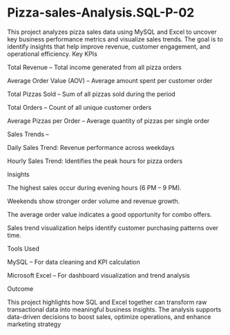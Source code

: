 # Pizza-sales-Analysis.SQL-P-02
This project analyzes pizza sales data using MySQL and Excel to uncover key business performance metrics and visualize sales trends. The goal is to identify insights that help improve revenue, customer engagement, and operational efficiency.
Key KPIs

Total Revenue – Total income generated from all pizza orders

Average Order Value (AOV) – Average amount spent per customer order

Total Pizzas Sold – Sum of all pizzas sold during the period

Total Orders – Count of all unique customer orders

Average Pizzas per Order – Average quantity of pizzas per single order

Sales Trends –

Daily Sales Trend: Revenue performance across weekdays

Hourly Sales Trend: Identifies the peak hours for pizza orders

Insights

The highest sales occur during evening hours (6 PM – 9 PM).

Weekends show stronger order volume and revenue growth.

The average order value indicates a good opportunity for combo offers.

Sales trend visualization helps identify customer purchasing patterns over time.

Tools Used

MySQL – For data cleaning and KPI calculation

Microsoft Excel – For dashboard visualization and trend analysis

 Outcome

 This project highlights how SQL and Excel together can transform raw transactional data into meaningful business insights. The analysis supports data-driven decisions to boost sales, optimize operations, and enhance marketing strategy
